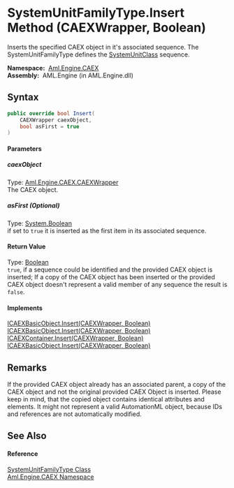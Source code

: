 SystemUnitFamilyType.Insert Method (CAEXWrapper, Boolean)
=========================================================
Inserts the specified CAEX object in it's associated sequence. The SystemUnitFamilyType defines the [SystemUnitClass][1] sequence.

  **Namespace:**  [Aml.Engine.CAEX][2]  
  **Assembly:**  AML.Engine (in AML.Engine.dll)

Syntax
------

```csharp
public override bool Insert(
	CAEXWrapper caexObject,
	bool asFirst = true
)
```

#### Parameters

##### *caexObject*
Type: [Aml.Engine.CAEX.CAEXWrapper][3]  
The CAEX object.

##### *asFirst* (Optional)
Type: [System.Boolean][4]  
 if set to `true` it is inserted as the first item in its associated sequence.

#### Return Value
Type: [Boolean][4]  
`true`, if a sequence could be identified and the provided CAEX object is inserted; If a copy of the CAEX object has been inserted or the provided CAEX object doesn't represent a valid member of any sequence the result is `false`. 
#### Implements
[ICAEXBasicObject.Insert(CAEXWrapper, Boolean)][5]  
[ICAEXBasicObject.Insert(CAEXWrapper, Boolean)][5]  
[ICAEXContainer.Insert(CAEXWrapper, Boolean)][6]  
[ICAEXBasicObject.Insert(CAEXWrapper, Boolean)][5]  


Remarks
-------
 If the provided CAEX object already has an associated parent, a copy of the CAEX object and not the original provided CAEX Object is inserted. Please keep in mind, that the copied object contains identical attributes and elements. It might not represent a valid AutomationML object, because IDs and references are not automatically modified. 

See Also
--------

#### Reference
[SystemUnitFamilyType Class][7]  
[Aml.Engine.CAEX Namespace][2]  

[1]: SystemUnitClass.md
[2]: ../README.md
[3]: ../CAEXWrapper/README.md
[4]: https://docs.microsoft.com/dotnet/api/system.boolean
[5]: ../ICAEXBasicObject/Insert.md
[6]: ../ICAEXContainer/Insert.md
[7]: README.md
[8]: https://www.automationml.org
[9]: ../../icons/logoShade.png